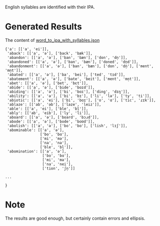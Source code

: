 English syllables are identified with their IPA.

# Generated Results

The content of [word_to_ipa_with_syllables.json](./word_to_ipa_with_syllables.json)

```
{'a': [['a', 'ei']],
 'aback': [['a', 'ə'], ['back', 'bæk']],
 'abandon': [['a', 'ə'], ['ban', 'bæn'], ['don', 'dn̩']],
 'abandoned': [['a', 'ə'], ['ban', 'bæn'], ['doned', 'dn̩d']],
 'abandonment': [['a', 'ə'], ['ban', 'bæn'], ['don', 'dn̩'], ['ment', 'mn̩t']],
 'abated': [['a', 'ə'], ['ba', 'bei'], ['ted', 'tɪd']],
 'abatement': [['a', 'ə'], ['bate', 'beit'], ['ment', 'mn̩t']],
 'abet': [['a', 'ə'], ['bet', 'bɛt']],
 'abide': [['a', 'ə'], ['bide', 'bɑɪd']],
 'abiding': [['a', 'ə'], ['bi', 'bɑɪ'], ['ding', 'dɪŋ']],
 'ability': [['a', 'ə'], ['bi', 'bɪ'], ['li', 'lə'], ['ty', 'ti']],
 'abiotic': [['a', 'ei'], ['bi', 'bɑɪ'], ['o', 'ɑ'], ['tic', 'ɾɪk']],
 'ablaze': [['ab', 'əb'], ['laze', 'leiz']],
 'able': [['a', 'ei'], ['ble', 'bl̩']],
 'ably': [['ab', 'eib'], ['ly', 'li']],
 'aboard': [['a', 'ə'], ['board', 'bɔɹd']],
 'abode': [['a', 'ə'], ['bode', 'boʊd']],
 'abolish': [['a', 'ə'], ['bo', 'bɑ'], ['lish', 'lɪʃ']],
 'abominable': [['a', 'ə'],
                ['bo', 'bɑ'],
                ['mi', 'mə'],
                ['na', 'nə'],
                ['ble', 'bl̩']],
 'abomination': [['a', 'ə'],
                 ['bo', 'bɑ'],
                 ['mi', 'mə'],
                 ['na', 'nei'],
                 ['tion', 'ʃn̩']]

...

}
```  

# Note

The results are good enough, but certainly contain errors and ellipsis.